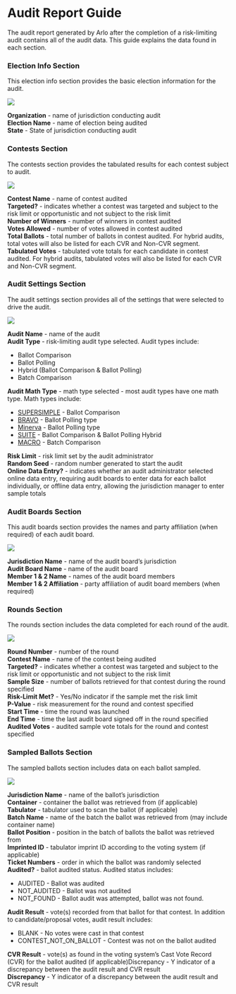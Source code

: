 # Audit Report Guide

The audit report generated by Arlo after the completion of a risk-limiting audit contains all of the audit data.  This guide explains the data found in each section.

### **Election Info Section**

This election info section provides the basic election information for the audit.

![](https://lh3.googleusercontent.com/FB9Ig6w0WoufCfg6Dd9nauPlTEA6M6eHsEgmwqce25vlc1VcPZqZyBZ23n2ID7DYc0tPdr9MAPWPoTkRcL5p\_-tbz3ScWfUGPv6OJYc4BTCNHjZ6QZ2XkOZcgSYA9KNHi9haO2R0)

**Organization** - name of jurisdiction conducting audit\
**Election Name** - name of election being audited\
**State** - State of jurisdiction conducting audit

### **Contests Section**

The contests section provides the tabulated results for each contest subject to audit.

![](https://lh4.googleusercontent.com/x-RBp62PYEwmM6GFoGK9raZDVFb82bkP\_dUpBnLWfoxQ-YzlsvXSYNno4vKUHlKJh7Cj\_VkLjky5\_dPRbgsR3igQVq31BgAtysRP4B5N6NHZfAoSiFxc2fGPPWMeKAQJmAqBf47L)

**Contest Name** - name of contest audited\
**Targeted?** - indicates whether a contest was targeted and subject to the risk limit or opportunistic and not subject to the risk limit\
**Number of Winners** - number of winners in contest audited\
**Votes Allowed** - number of votes allowed in contest audited\
**Total Ballots** - total number of ballots in contest audited. For hybrid audits, total votes will also be listed for each CVR and Non-CVR segment.\
**Tabulated Votes** - tabulated vote totals for each candidate in contest audited.  For hybrid audits, tabulated votes will also be listed for each CVR and Non-CVR segment.

### **Audit Settings Section**

The audit settings section provides all of the settings that were selected to drive the audit.

![](https://lh6.googleusercontent.com/t276Z3sZvIJjsuKWdgk1K-rkXgg0szVZzXYglULeT9v1h\_FOxtx7rNRGhtetZwP5uA2wIJCuRKMdper33SnlN4Ce2beJdBjZ27MvYqk9IDhKqg77CfwXi0BXZEK6Yztl9knHSAKN)

**Audit Name** - name of the audit\
**Audit Type** - risk-limiting audit type selected.  Audit types include:&#x20;

* Ballot Comparison
* Ballot Polling
* Hybrid (Ballot Comparison & Ballot Polling)
* Batch Comparison

**Audit Math Type** - math type selected - most audit types have one math type.  Math types include:&#x20;

* [SUPERSIMPLE](https://www.usenix.org/legacy/events/evtwote10/tech/full\_papers/Stark.pdf) - Ballot Comparison
* [BRAVO](https://www.usenix.org/system/files/conference/evtwote12/evtwote12-final27.pdf) - Ballot Polling type
* [Minerva](https://arxiv.org/pdf/2008.02315.pdf) - Ballot Polling type
* [SUITE](https://arxiv.org/pdf/1809.04235.pdf) - Ballot Comparison & Ballot Polling Hybrid
* [MACRO](https://papers.ssrn.com/sol3/papers.cfm?abstract\_id=1443314) - Batch Comparison

**Risk Limit** - risk limit set by the audit administrator\
**Random Seed** - random number generated to start the audit\
**Online Data Entry?** - indicates whether an audit administrator selected online data entry, requiring audit boards to enter data for each ballot individually, or offline data entry, allowing the jurisdiction manager to enter sample totals&#x20;

### **Audit Boards Section**

This audit boards section provides the names and party affiliation (when required) of each audit board.

![](https://lh3.googleusercontent.com/OZA2oCLZBpk\_85o-pcrJYtOF2yXvIkUvU68kq2zJHgtiDqszZZa5-ncezaKgnDZmiE0GTcsaSz7vwsShyqWCIv6qNEYajEKIt11eZzP5MJg19FxCg7sgt230xhFXaKiqA7LLO5dW)

**Jurisdiction Name** - name of the audit board’s jurisdiction\
**Audit Board Name** - name of the audit board\
**Member 1 & 2 Name** - names of the audit board members\
**Member 1 & 2 Affiliation** - party affiliation of audit board members (when required)

### **Rounds Section**

The rounds section includes the data completed for each round of the audit.

![](https://lh6.googleusercontent.com/oYkvu9SyGff9QCrZ\_1jAmzmrKuIEMYN1BaNyyyD-A7oTYJFylGevedLmDpReX3iDMbKYbZ7rymnBdIsi-MS6J1RlxHhiWs7BkWHP5LBkknM8NEPEWluNkEyhVaoZfnplWkfcn67q)

**Round Number** - number of the round\
**Contest Name** - name of the contest being audited\
**Targeted?** - indicates whether a contest was targeted and subject to the risk limit or opportunistic and not subject to the risk limit\
**Sample Size** - number of ballots retrieved for that contest during the round specified\
**Risk-Limit Met?** - Yes/No indicator if the sample met the risk limit\
**P-Value** - risk measurement for the round and contest specified\
**Start Time** - time the round was launched\
**End Time** - time the last audit board signed off in the round specified\
**Audited Votes** - audited sample vote totals for the round and contest specified

### **Sampled Ballots Section**

The sampled ballots section includes data on each ballot sampled.

![](https://lh5.googleusercontent.com/o9PCQkNfjN9GfPAPjb\_BuB9\_WIyIvRfquS5\_ZgaT6RjcIhT-Na1Ti7nW5tB5tiks2XYLai3fOXYjV0LRhBTN0hHcWGwpkZJl0NhuRs\_GGGsjfuVbCTqNvovtw3v5icb8AJ9izY\_v)

**Jurisdiction Name** - name of the ballot’s jurisdiction\
**Container** - container the ballot was retrieved from (if applicable)\
**Tabulator** - tabulator used to scan the ballot (if applicable)\
**Batch Name** - name of the batch the ballot was retrieved from (may include container name)\
**Ballot Position** - position in the batch of ballots the ballot was retrieved from \
**Imprinted ID** - tabulator imprint ID according to the voting system (if applicable)\
**Ticket Numbers** - order in which the ballot was randomly selected\
**Audited?** - ballot audited status.  Audited status includes:

* AUDITED - Ballot was audited
* NOT\_AUDITED - Ballot was not audited
* NOT\_FOUND - Ballot audit was attempted, ballot was not found.

**Audit Result** - vote(s) recorded from that ballot for that contest.  In addition to candidate/proposal votes, audit result includes:

* BLANK - No votes were cast in that contest
* CONTEST\_NOT\_ON\_BALLOT - Contest was not on the ballot audited

**CVR Result** -  vote(s) as found in the voting system’s Cast Vote Record (CVR) for the ballot audited (if applicable)Discrepancy - Y indicator of a discrepancy between the audit result and CVR result\
**Discrepancy** - Y indicator of a discrepancy between the audit result and CVR result
